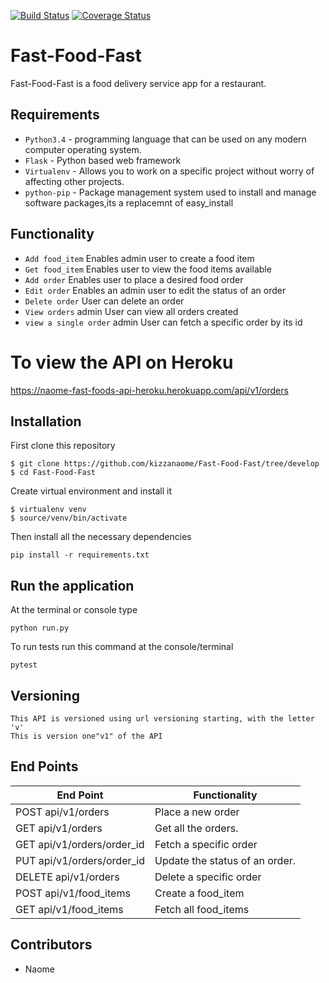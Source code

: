 [![Build Status](https://travis-ci.org/kizzanaome/Fast-Food-Fast.svg?branch=develop)](https://travis-ci.org/kizzanaome/Fast-Food-Fast)
[![Coverage Status](https://coveralls.io/repos/github/kizzanaome/Fast-Food-Fast/badge.svg?branch=develop)](https://coveralls.io/github/kizzanaome/Fast-Food-Fast?branch=develop)
# Fast-Food-Fast
Fast-Food-Fast is a food delivery service app for a restaurant.

## Requirements
- `Python3.4` - programming language that can be used on any modern computer operating system. 
- `Flask` - Python based web framework
- `Virtualenv` - Allows you to work on a specific project without worry of affecting other projects.
- `python-pip` - Package management system used to install and manage software packages,its a replacemnt of easy_install

## Functionality
- `Add food_item` Enables admin user to create a food item
- `Get food_item` Enables user to view the food items available
- `Add order` Enables user to place a  desired food order
- `Edit order` Enables an admin user to edit the status of an order
- `Delete order` User can delete an order
- `View orders` admin User can view all orders created
- `view a single order` admin User can fetch a specific order by its id


# To view the API on Heroku 
https://naome-fast-foods-api-heroku.herokuapp.com/api/v1/orders

## Installation
First clone this repository
```
$ git clone https://github.com/kizzanaome/Fast-Food-Fast/tree/develop
$ cd Fast-Food-Fast
```
Create virtual environment and install it
```
$ virtualenv venv
$ source/venv/bin/activate
```
Then install all the necessary dependencies
```
pip install -r requirements.txt
```

## Run the application
At the terminal or console type
```
python run.py
```
To run tests run this command at the console/terminal
```
pytest
```
## Versioning
```
This API is versioned using url versioning starting, with the letter 'v'
This is version one"v1" of the API
```
## End Points
|           End Point                      |     Functionality     |
|   -------------------------------------- |-----------------------|
|     POST api/v1/orders                   | Place a new order     |  
|     GET  api/v1/orders                   | Get all the orders.   |   
|     GET  api/v1/orders/order_id          |Fetch a specific order |  
|     PUT api/v1/orders/order_id           |Update the status of an order.|
|     DELETE api/v1/orders                 |Delete a specific order|   
|     POST api/v1/food_items               |Create a food_item     |   
|     GET api/v1/food_items                |Fetch all food_items   |   



## Contributors
- Naome